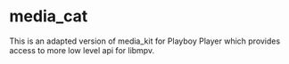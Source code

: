 # media_cat

This is an adapted version of media_kit for Playboy Player which provides access to more low level api for libmpv.